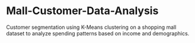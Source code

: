 # Mall-Customer-Data-Analysis
Customer segmentation using K-Means clustering on a shopping mall dataset to analyze spending patterns based on income and demographics.
